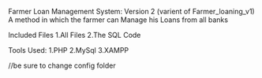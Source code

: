 Farmer Loan Management System:
Version 2 (varient of Farmer_loaning_v1)
A method in which the farmer can Manage his Loans from all banks

Included Files
1.All Files
2.The SQL Code

Tools Used:
1.PHP
2.MySql
3.XAMPP


//be sure to change config folder

